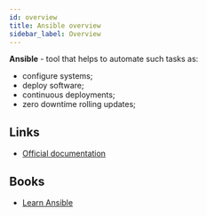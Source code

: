 ```yaml
---
id: overview
title: Ansible overview
sidebar_label: Overview
---
```


**Ansible** - tool that helps to automate such tasks as:
- configure systems;
- deploy software;
- continuous deployments;
- zero downtime rolling updates;

## Links

- [Official documentation](https://docs.ansible.com/ansible/latest/index.html)

## Books

- [Learn Ansible](https://www.packtpub.com/virtualization-and-cloud/learn-ansible)